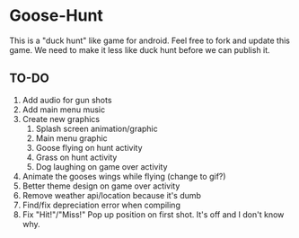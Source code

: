 # Goose-Hunt
This is a "duck hunt" like game for android. 
Feel free to fork and update this game. We need to make it less like duck hunt before we can publish it. 

## TO-DO
1. Add audio for gun shots
1. Add main menu music
1. Create new graphics
    1. Splash screen animation/graphic
    1. Main menu graphic
    1. Goose flying on hunt activity
    1. Grass on hunt activity
    1. Dog laughing on game over activity
1. Animate the gooses wings while flying (change to gif?)
1. Better theme design on game over activity
1. Remove weather api/location because it's dumb
1. Find/fix depreciation error when compiling
1. Fix "Hit!"/"Miss!" Pop up position on first shot. It's off and I don't know why. 
